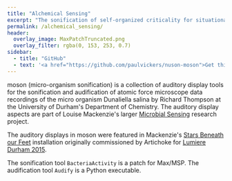 ```yaml
---
title: "Alchemical Sensing"
excerpt: "The sonification of self-organized criticality for situational awareness in computer networks."
permalink: /alchemical_sensing/
header: 
  overlay_image: MaxPatchTruncated.png
  overlay_filter: rgba(0, 153, 253, 0.7)
sidebar:
  - title: "GitHub"
  - text: '<a href="https://github.com/paulvickers/nuson-moson">Get this on GitHub</a>'
---
```


moson (micro-organism sonification) is a collection of auditory display tools for the 
sonification and audification of atomic force microscope data recordings of the micro 
organism Dunaliella salina by Richard Thompson at the University of Durham's Department 
of Chemistry. The auditory display aspects are part of Louise Mackenzie's larger [Microbial 
Sensing](http://www.viralexperiments.co/#!viral-experiment-2/cle2) research project.

The auditory displays in moson were featured in Mackenzie's [Stars Beneath our Feet](http://www.lumiere-festival.com/programme/durham/the-stars-beneath-our-feet/) 
installation originally commissioned by Artichoke for [Lumiere Durham 2015](http://www.lumiere-festival.com/durham-2015/).

The sonification tool `BacteriaActivity` is a patch for Max/MSP. The audification tool 
`Audify` is a Python executable.